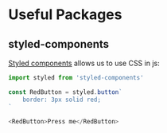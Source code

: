 # Useful Packages

## styled-components

[Styled components](https://styled-components.com/) allows us to use CSS in js:

```js
import styled from 'styled-components'

const RedButton = styled.button`
    border: 3px solid red;
`

<RedButton>Press me</RedButton>
```
